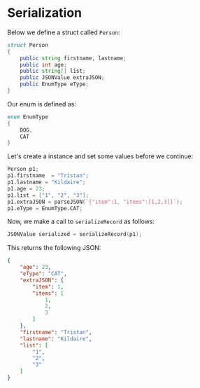 Serialization
=============

Below we define a struct called `Person`:

```d
struct Person
{
    public string firstname, lastname;
    public int age;
    public string[] list;
    public JSONValue extraJSON;
    public EnumType eType;
}
```

Our enum is defined as:

```d
enum EnumType
{
	DOG,
	CAT
}
```

Let's create a instance and set some values before we continue:

```d
Person p1;
p1.firstname  = "Tristan";
p1.lastname = "Kildaire";
p1.age = 23;
p1.list = ["1", "2", "3"];
p1.extraJSON = parseJSON(`{"item":1, "items":[1,2,3]}`);
p1.eType = EnumType.CAT;
```

Now, we make a call to `serializeRecord` as follows:

```d
JSONValue serialized = serializeRecord(p1);
```

This returns the following JSON:

```json
{
    "age": 23,
    "eType": "CAT",
    "extraJSON": {
        "item": 1,
        "items": [
            1,
            2,
            3
        ]
    },
    "firstname": "Tristan",
    "lastname": "Kildaire",
    "list": [
        "1",
        "2",
        "3"
    ]
}
```
